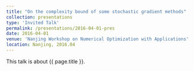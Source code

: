 ```yaml
---
title: "On the complexity bound of some stochastic gradient methods"
collection: presentations
type: 'Invited Talk'
permalink: /presentations/2016-04-01-pres
date: 2016-04-01
venue: 'Nanjing Workshop on Numerical Optimization with Applications'
location: Nanjing, 2016.04
---
```


This talk is about {{ page.title }}.
